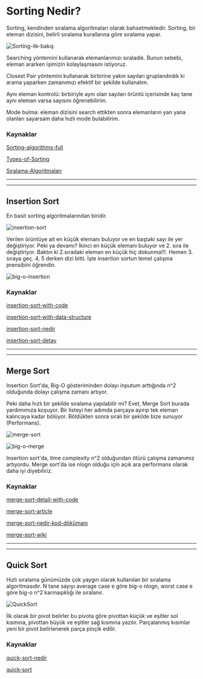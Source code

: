 # Sorting Nedir?

Sorting, kendinden sıralama algoritmaları olarak bahsetmektedir. Sorting, bir eleman dizisini, belirli sıralama kurallarına göre sıralama yapar.

![Sorting-ilk-bakış]()

Searching yöntemini kullanarak elemanlarımızı sıraladık. Bunun sebebi, eleman ararken işimizin kolaylaşmasını istiyoruz.

Closest Pair yöntemini kullanarak birbirine yakın sayıları gruplandırdık ki arama yaparken zamanımızı efektif bir şekilde kullanalım.

Aynı eleman kontrolü: birbiriyle aynı olan sayıları örüntü içerisinde kaç tane aynı eleman varsa sayısını öğrenebilirim.

Mode bulma: eleman dizisini search ettikten sonra elemanların yan yana olanları sayarsam daha hızlı mode bulabilirim.

### Kaynaklar
[Sorting-algorithms-full](https://www.geeksforgeeks.org/sorting-algorithms/)

[Types-of-Sorting](https://www.interviewbit.com/tutorial/sorting-algorithms/)

[Sıralama-Algoritmaları](https://www.halildurmus.com/2021/02/22/siralama-algoritmalari-sorting-algorithms/)


---
---

## Insertion Sort
En basit sorting algoritmalarından biridir.

![insertion-sort]()

Verilen örüntüye ait en küçük elemanı buluyor ve en baştaki sayı ile yer değiştiriyor. Peki ya devamı? İkinci en küçük elemanı buluyor ve 2. sıra ile değiştiriyor. Baktın ki 2.sıradaki eleman en küçük hiç dokunma!!!. Hemen 3. sıraya geç. 4, 5 derken dizi bitti. İşte insertion sortun temel çalışma prensibini öğrendin.

![big-o-insertion]()

### Kaynaklar

[insertion-sort-with-code](https://www.geeksforgeeks.org/insertion-sort/)

[insertion-sort-with-data-structure](https://www.tutorialspoint.com/data_structures_algorithms/insertion_sort_algorithm.htm)

[insertion-sort-nedir](https://www.mobilhanem.com/algoritma-dersleri-insertion-sort/)

[insertion-sort-detay](http://cagataykiziltan.net/algoritmalar/1-siralama-algoritmalari/1-araya-sokma-siralamasi/)

---
---

## Merge Sort


Insertion Sort'da, Big-O gösteriminden dolayı inputum arttığında n^2 olduğunda dolayı çalışma zamanı artıyor.

Peki daha hızlı bir şekilde sıralama yapılabilir mi? Evet, Merge Sort burada yardımımıza koşuyor. Bir listeyi her adımda parçaya ayırıp tek eleman kalıncaya kadar bölüyor. Böldükten sonra sıralı bir şekilde bize sunuyor (Performans).

![merge-sort]()

![big-o-merge]()

Insertion sort'da, time complexity n^2 olduğundan ötürü çalışma zamanımız artıyordu. Merge sort'da ise nlogn olduğu için açık ara performans olarak daha iyi diyebiliriz.

### Kaynaklar

[merge-sort-detail-with-code](https://www.programiz.com/dsa/merge-sort)

[merge-sort-article](https://www.khanacademy.org/computing/computer-science/algorithms/merge-sort/a/overview-of-merge-sort)

[merge-sort-nedir-kod-dökümanı](http://cagataykiziltan.net/algoritmalar/1-siralama-algoritmalari/4-birlestirmeli-siralama/)

[merge-sort-wiki](https://tr.wikipedia.org/wiki/Birle%C5%9Ftirmeli_s%C4%B1ralama)

---
---

## Quick Sort

Hızlı sıralama günümüzde çok yaygın olarak kullanılan bir sıralama algoritmasıdır. N tane sayıyı average case e göre big-o nlogn, worst case e göre big-o n^2 karmaşıklığı ile sıralanır.

![QuickSort]()

İlk olarak bir pivot belirler bu pivota göre pivottan küçük ve eşitler sol kısmına, pivottan büyük ve eşitler sağ kısmına yazılır. Parçalanmış kısımlar yeni bir pivot belirlenerek parça pinçik edilir.

### Kaynaklar

[quick-sort-nedir](https://tr.wikipedia.org/wiki/H%C4%B1zl%C4%B1_s%C4%B1ralama)

[quick-sort](https://www.mobilhanem.com/algoritma-dersleri-quick-sort/)